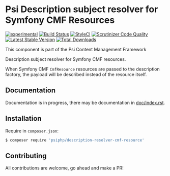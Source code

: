 # Psi Description subject resolver for Symfony CMF Resources

[![experimental](http://badges.github.io/stability-badges/dist/experimental.svg)](http://github.com/badges/stability-badges)
[![Build Status](https://travis-ci.org/psiphp/description-resolver-cmf-resource.svg?branch=master)](https://travis-ci.org/psiphp/description-resolver-cmf-resource)
[![StyleCI](https://styleci.io/repos/69024769/shield)](https://styleci.io/repos/69024769)
[![Scrutinizer Code
Quality](https://scrutinizer-ci.com/g/psiphp/description-resolver-cmf-resource/badges/quality-score.png?b=master)](https://scrutinizer-ci.com/g/psiphp/description-resolver-cmf-resource/?branch=master)
[![Latest Stable Version](https://poser.pugx.org/psiphp/description-resolver-cmf-resource/version.png?format=plastic)](https://packagist.org/packages/psiphp/description-resolver-cmf-resource)
[![Total Downloads](https://poser.pugx.org/psiphp/description-resolver-cmf-resource/d/total.png?format=plastic)](https://packagist.org/packages/psiphp/description-resolver-cmf-resource)


This component is part of the Psi Content Management Framework

Description subject resolver for Symfony CMF resources.

When Symfony CMF `CmfResource` resources are passed to the description
factory, the payload will be described instead of the resource itself.


## Documentation

Documentation is in progress, there may be documentation in [doc/index.rst](https://github.com/psiphp/description-resolver-cmf-resource/blob/master/docs/index.rst).

## Installation

Require in `composer.json`:

```bash
$ composer require 'psiphp/description-resolver-cmf-resource'
```

## Contributing

All contributions are welcome, go ahead and make a PR!
